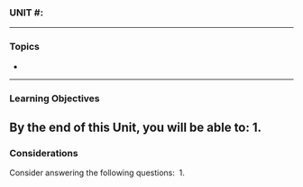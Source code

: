 ### UNIT #: 
---
### Topics
-   
---
### Learning Objectives
By the end of this Unit, you will be able to:
1. 
---
### Considerations
Consider answering the following questions: 
1. 